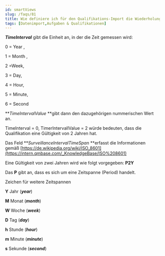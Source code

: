 ```yaml
---
id: smartViews
slug: /faqs/81
title: Wie definiere ich für den Qualifikations-Import die Wiederholungsintervalle
tags: [Datenimport,Aufgaben & Qualifikationen]
---
```

***TimeInterval*** gibt die Einheit an, in der die Zeit gemessen wird:

0 = Year ,

1 = Month ,

2 =Week,

3 = Day,

4 = Hour,

5 = Minute,

6 = Second

***TimeIntervalValue* **gibt dann den dazugehörigen nummerischen Wert an.

TimeInterval = 0, TimerIntervallValue = 2 würde bedeuten, dass die Qualifikation eine Gültigkeit von 2 Jahren hat.

Das Feld ***SurveillanceIntervalTimeSpan* **erfasst die Informationen gemäß [https://de.wikipedia.org/wiki/ISO_8601](https://intern.qmbase.com/_KnowledgeBase/ISO%208601)

Eine Gültigkeit von zwei Jahren wird wie folgt vorgegeben: **P2Y**

Das **P** gibt an, dass es sich um eine Zeitspanne (Period) handelt.






Zeichen für weitere Zeitspannen




**Y**
Jahr (***year***)


**M**
Monat (***month***)


**W**
Woche (***week***)


**D**
Tag (***day***)


**h**
Stunde (***hour***)


**m**
Minute (***minute***)


**s**
Sekunde (***second***)



